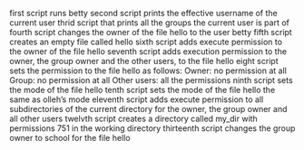 first script runs betty
second script prints the effective username of the current user
thrid script that prints all the groups the current user is part of
fourth script  changes the owner of the file hello to the user betty
fifth script  creates an empty file called hello
sixth script adds execute permission to the owner of the file hello
seventh script adds execution permission to the owner, the group owner and the other users, to the file hello
eight script sets the permission to the file hello as follows:
Owner: no permission at all
Group: no permission at all
Other users: all the permissions
ninth script sets the mode of the file hello
tenth script sets the mode of the file hello the same as olleh’s mode
eleventh script adds execute permission to all subdirectories of the current directory for the owner, the group owner and all other users
twelvth script creates a directory called my_dir with permissions 751 in the working directory
thirteenth script changes the group owner to school for the file hello
